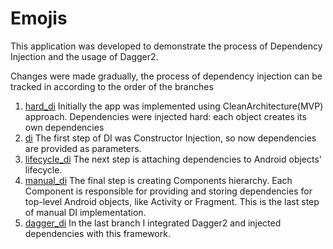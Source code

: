 # Emojis

This application was developed to demonstrate the process of Dependency Injection and the usage of Dagger2.

Changes were made gradually, the process of dependency injection can be tracked in according to the order of the branches

1. [hard_di](https://github.com/GSench/Emojis/tree/hard_di) Initially the app was implemented using CleanArchitecture(MVP) approach. Dependencies were injected hard: each object creates its own dependencies
2. [di](https://github.com/GSench/Emojis/tree/di) The first step of DI was Constructor Injection, so now dependencies are provided as parameters.
3. [lifecycle_di](https://github.com/GSench/Emojis/tree/lifecycle_di) The next step is attaching dependencies to Android objects' lifecycle.
4. [manual_di](https://github.com/GSench/Emojis/tree/manual_di) The final step is creating Components hierarchy. Each Component is responsible for providing and storing dependencies for top-level Android objects, like Activity or Fragment. This is the last step of manual DI implementation.
5. [dagger_di](https://github.com/GSench/Emojis/tree/dagger_di) In the last branch I integrated Dagger2 and injected dependencies with this framework.


